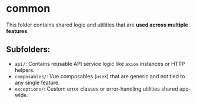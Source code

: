 # common

This folder contains shared logic and utilities that are **used across multiple features**.

## Subfolders:
- `api/`: Contains reusable API service logic like `axios` instances or HTTP helpers.
- `composables/`: Vue composables (`useX`) that are generic and not tied to any single feature.
- `exceptions/`: Custom error classes or error-handling utilities shared app-wide.
